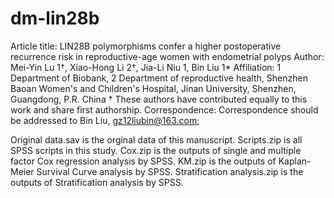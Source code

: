 # dm-lin28b
Article title: LIN28B polymorphisms confer a higher postoperative recurrence risk in reproductive-age women with endometrial polyps
Author: Mei-Yin Lu 1†, Xiao-Hong Li 2†, Jia-Li Niu 1, Bin Liu 1*
Affiliation: 1 Department of Biobank, 2 Department of reproductive health, Shenzhen Baoan Women's and Children's Hospital, Jinan University, Shenzhen, Guangdong, P.R. China
† These authors have contributed equally to this work and share first authorship.
Correspondence: Correspondence should be addressed to Bin Liu, gz12liubin@163.com;

Original data.sav is the orginal data of this manuscript.
Scripts.zip is all SPSS scripts in this study.
Cox.zip is the outputs of single and multiple factor Cox regression analysis by SPSS.
KM.zip is the outputs of Kaplan-Meier Survival Curve analysis by SPSS.
Stratification analysis.zip is the outputs of Stratification analysis by SPSS.
